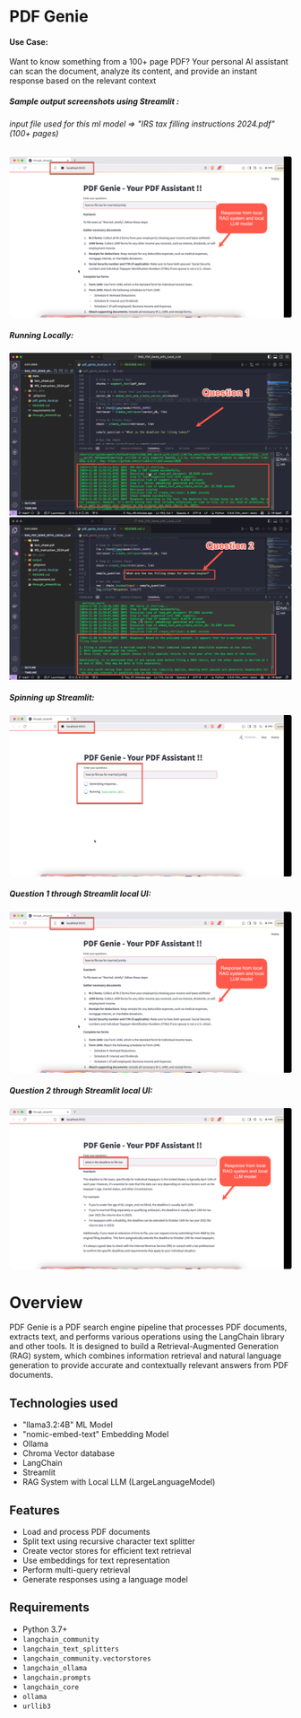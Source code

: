 # PDF Genie

#### Use Case:
Want to know something from a 100+ page PDF? Your personal AI assistant can scan the document, analyze its content, and provide an instant response based on the relevant context


##### Sample output screenshots using Streamlit :

###### input file used for this ml model => *"IRS tax filling instructions 2024.pdf" (100+ pages)*



<img src="https://raw.githubusercontent.com/suriya4code/RAG_PDF_Genie_with_Local_LLM/main/output/04_streamlit_q1.png" alt="grag system st">

##### Running Locally: 

<img src="https://raw.githubusercontent.com/suriya4code/RAG_PDF_Genie_with_Local_LLM/main/output/01_question1.png" alt="rag system q1">


<img src="https://raw.githubusercontent.com/suriya4code/RAG_PDF_Genie_with_Local_LLM/main/output/02_question2.png" alt="rag system q2">

##### Spinning up Streamlit:

<img src="https://raw.githubusercontent.com/suriya4code/RAG_PDF_Genie_with_Local_LLM/main/output/03_streamlit_running.png" alt="rag system q2">

##### Question 1 through Streamlit local UI: 

<img src="https://raw.githubusercontent.com/suriya4code/RAG_PDF_Genie_with_Local_LLM/main/output/04_streamlit_q1.png" alt="grag system st">

##### Question 2 through Streamlit local UI: 

<img src="https://raw.githubusercontent.com/suriya4code/RAG_PDF_Genie_with_Local_LLM/main/output/05_streamlit_q2.png" alt="grag system st">


# Overview

PDF Genie is a PDF search engine pipeline that processes PDF documents, extracts text, and performs various operations using the LangChain library and other tools. It is designed to build a Retrieval-Augmented Generation (RAG) system, which combines information retrieval and natural language generation to provide accurate and contextually relevant answers from PDF documents.

## Technologies used

- "llama3.2:4B" ML Model 
- "nomic-embed-text" Embedding Model
- Ollama
- Chroma Vector database
- LangChain
- Streamlit
- RAG System with Local LLM  (LargeLanguageModel)

## Features

- Load and process PDF documents
- Split text using recursive character text splitter
- Create vector stores for efficient text retrieval
- Use embeddings for text representation
- Perform multi-query retrieval
- Generate responses using a language model

## Requirements

- Python 3.7+
- `langchain_community`
- `langchain_text_splitters`
- `langchain_community.vectorstores`
- `langchain_ollama`
- `langchain.prompts`
- `langchain_core`
- `ollama`
- `urllib3`


